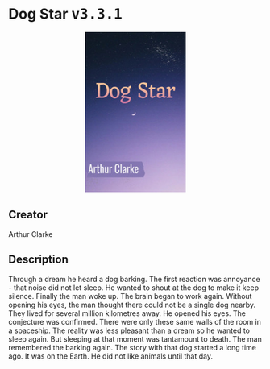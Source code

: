 
# Dog Star <kbd>v3.3.1</kbd>

<center>
  <img src="./cover-1024.jpg"/>
</center>

## Creator
Arthur Clarke

## Description
Through a dream he heard a dog barking. The first reaction was annoyance - that noise did not let sleep. He wanted to shout at the dog to make it keep silence. Finally the man woke up. The brain began to work again. Without opening his eyes, the man thought there could not be a single dog nearby. They lived for several million kilometres away. He opened his eyes. The conjecture was confirmed. There were only these same walls of the room in a spaceship. The reality was less pleasant than a dream so he wanted to sleep again. But sleeping at that moment was tantamount to death. The man remembered the barking again. The story with that dog started a long time ago. It was on the Earth. He did not like animals until that day.
